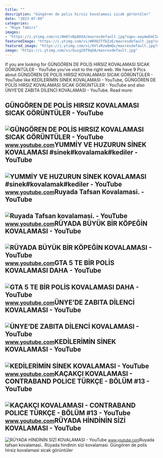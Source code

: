 ```yaml
---
title: ""
description: "Güngören de poli̇s hirsiz kovalamasi sicak görüntüler"
date: "2023-07-09"
categories:
- "Ruya Tabiri"
images:
- "https://i.ytimg.com/vi/0m6lnRp8Dd4/maxresdefault.jpg?sqp=-oaymwEmCIAKENAF8quKqQMa8AEB-AHUBoAC4AOKAgwIABABGBMgTyh_MA8=&amp;rs=AOn4CLAkTexzGEqwRZm1qgDzPGJSpmFCag"
featuredImage: "https://i.ytimg.com/vi/WRXHJTfbZzE/maxresdefault.jpg?sqp=-oaymwEmCIAKENAF8quKqQMa8AEB-AHUBoAC4AOKAgwIABABGDogSihyMA8=&amp;rs=AOn4CLBn0F1BjShPi9eKOM8aZT97AC990g"
featured_image: "https://i.ytimg.com/vi/6VlvRzw0mQs/maxresdefault.jpg?sqp=-oaymwEmCIAKENAF8quKqQMa8AEB-AH-DoACuAiKAgwIABABGGUgXyhSMA8=&amp;rs=AOn4CLADVoaJxtFQ29DpNkEE7gUoB6rs6w"
image: "https://i.ytimg.com/vi/Guzg26f9qGA/maxresdefault.jpg"
---
```


If you are looking for GÜNGÖREN DE POLİS HIRSIZ KOVALAMASI SICAK GÖRÜNTÜLER - YouTube you've visit to the right web. We have 9 Pics about GÜNGÖREN DE POLİS HIRSIZ KOVALAMASI SICAK GÖRÜNTÜLER - YouTube like KEDİLERİMİN SİNEK KOVALAMASI - YouTube, GÜNGÖREN DE POLİS HIRSIZ KOVALAMASI SICAK GÖRÜNTÜLER - YouTube and also ÜNYE’DE ZABITA DİLENCİ KOVALAMASI - YouTube. Read more:

GÜNGÖREN DE POLİS HIRSIZ KOVALAMASI SICAK GÖRÜNTÜLER - YouTube
--------------------------------------------------------------

 ![GÜNGÖREN DE POLİS HIRSIZ KOVALAMASI SICAK GÖRÜNTÜLER - YouTube](https://i.ytimg.com/vi/CMCWp2nXsxs/maxresdefault.jpg) <small>www.youtube.com</small>YUMMİY VE HUZURUN SİNEK KOVALAMASI #sinek#kovalamak#kediler - YouTube
---------------------------------------------------------------------

 ![YUMMİY VE HUZURUN SİNEK KOVALAMASI #sinek#kovalamak#kediler - YouTube](https://i.ytimg.com/vi/WRXHJTfbZzE/maxresdefault.jpg?sqp=-oaymwEmCIAKENAF8quKqQMa8AEB-AHUBoAC4AOKAgwIABABGDogSihyMA8=&rs=AOn4CLBn0F1BjShPi9eKOM8aZT97AC990g) <small>www.youtube.com</small>Ruyada Tafsan Kovalamasi. - YouTube
-----------------------------------

 ![Ruyada Tafsan kovalamasi. - YouTube](https://i.ytimg.com/vi/0m6lnRp8Dd4/maxresdefault.jpg?sqp=-oaymwEmCIAKENAF8quKqQMa8AEB-AHUBoAC4AOKAgwIABABGBMgTyh_MA8=&rs=AOn4CLAkTexzGEqwRZm1qgDzPGJSpmFCag) <small>www.youtube.com</small>RÜYADA BÜYÜK BİR KÖPEĞİN KOVALAMASI - YouTube
---------------------------------------------

 ![RÜYADA BÜYÜK BİR KÖPEĞİN KOVALAMASI - YouTube](https://i.ytimg.com/vi/zVOhrzHv2pM/maxresdefault.jpg?sqp=-oaymwEmCIAKENAF8quKqQMa8AEB-AHUBoAC4AOKAgwIABABGGUgYihaMA8=&rs=AOn4CLBhgW4sqHvQ6JPcyOH1gW-UJVJP0Q) <small>www.youtube.com</small>GTA 5 TE BİR POLİS KOVALAMASI DAHA - YouTube
--------------------------------------------

 ![GTA 5 TE BİR POLİS KOVALAMASI DAHA - YouTube](https://i.ytimg.com/vi/7fshqIOWX1M/maxresdefault.jpg) <small>www.youtube.com</small>ÜNYE’DE ZABITA DİLENCİ KOVALAMASI - YouTube
-------------------------------------------

 ![ÜNYE’DE ZABITA DİLENCİ KOVALAMASI - YouTube](https://i.ytimg.com/vi/qn3-9WC7y8k/maxresdefault.jpg?sqp=-oaymwEmCIAKENAF8quKqQMa8AEB-AH-CYAC0AWKAgwIABABGGUgZShlMA8=&rs=AOn4CLA2cW6uHN-m1ms1ZX9hUlqrFoFRRw) <small>www.youtube.com</small>KEDİLERİMİN SİNEK KOVALAMASI - YouTube
--------------------------------------

 ![KEDİLERİMİN SİNEK KOVALAMASI - YouTube](https://i.ytimg.com/vi/Guzg26f9qGA/maxresdefault.jpg) <small>www.youtube.com</small>KAÇAKÇI KOVALAMASI - CONTRABAND POLICE TÜRKÇE - BÖLÜM #13 - YouTube
-------------------------------------------------------------------

 ![KAÇAKÇI KOVALAMASI - CONTRABAND POLICE TÜRKÇE - BÖLÜM #13 - YouTube](https://i.ytimg.com/vi/Oltt_JsqHO0/maxresdefault.jpg) <small>www.youtube.com</small>RÜYADA HİNDİNİN SİZİ KOVALAMASI - YouTube
-----------------------------------------

 ![RÜYADA HİNDİNİN SİZİ KOVALAMASI - YouTube](https://i.ytimg.com/vi/6VlvRzw0mQs/maxresdefault.jpg?sqp=-oaymwEmCIAKENAF8quKqQMa8AEB-AH-DoACuAiKAgwIABABGGUgXyhSMA8=&rs=AOn4CLADVoaJxtFQ29DpNkEE7gUoB6rs6w) <small>www.youtube.com</small>Ruyada tafsan kovalamasi.. Rüyada hi̇ndi̇ni̇n si̇zi̇ kovalamasi. Güngören de poli̇s hirsiz kovalamasi sicak görüntüler
